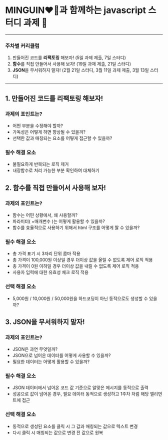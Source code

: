 # MINGUIN❤️‍🔥과 함께하는 javascript 스터디 과제 👊
---
### 주차별 커리큘럼
1. 만들어진 코드를 **리팩토링** 해보자! (5일 과제 제출, 7일 스터디)
2. **함수**를 직접 만들어서 사용해 보자! (19일 과재 제출, 21일 스터디)
3. **JSON**을 무서워하지 말자! (2월 21일 스터디, 3월 11일 과제 제출, 3월 13일 스터디)
---
## 1. 만들어진 코드를 리팩토링 해보자!
### 과제의 포인트는?
- 어떤 부분을 수정해야 할까?
- 가독성은 어떻게 하면 향상될 수 있을까?
- 선택한 값과 매칭되는 요소를 어떻게 접근할 수 있을까?
### 필수 해결 요소
- 불필요하게 반복되는 로직 제거
- 내장함수로 처리 가능한 부분 확인하여 대체하기

## 2. 함수를 직접 만들어서 사용해 보자!
### 과제의 포인트는?
- 함수는 어떤 상황에서, 왜 사용할까?
- 파라미터( =매개변수 )는 어떻게 활용할 수 있을까?
- 함수를 효율적으로 사용하기 위해서 html 구조를 어떻게 짤 수 있을까?
### 필수 해결 요소
- 총 가격 표기 시 3자리 단위 콤마 적용
- 총 가격이 100,000원 이상일 경우 더이상 값을 올릴 수 없도록 제어 로직 적용
- 총 가격이 0원 이하일 경우 더이상 값을 내릴 수 없도록 제어 로직 적용
- 사용자 입력에 대한 유효성 체크 로직 적용
### 선택 해결 요소
- 5,000원 / 10,000원 / 50,000원을 하드코딩이 아닌 동적으로도 생성할 수 있을까?

## 3. JSON을 무서워하지 말자!
### 과제의 포인트는?
- JSON은 과연 무엇일까?
- JSON으로 넘어온 데이터를 어떻게 사용할 수 있을까?
- 필요한 데이터는 어떻게 활용할 수 있을까? 
### 필수 해결 요소
- JSON 데이터에서 넘어온 코드 값 기준으로 알맞은 메시지를 동적으로 출력
- 성공으로 값이 넘어온 경우, 필요 데이터 동적으로 생성하고 1주차 처럼 해당 엘리먼트에 접근
### 선택 해결 요소
- 동적으로 생성된 요소를 클릭 시 그 값과 매칭되는 값으로 텍스트 변경
- 다시 클릭 시 매칭되는 값으로 변경 전 값으로 원복
